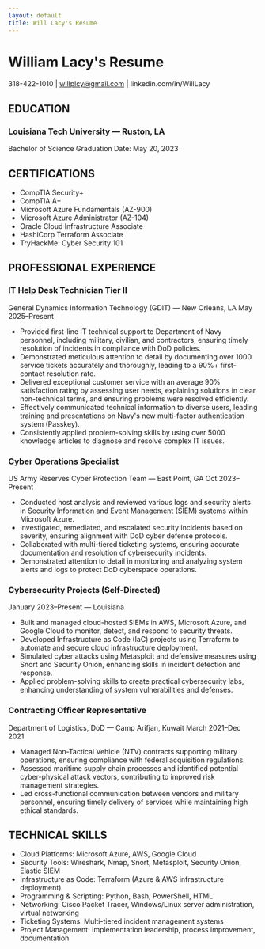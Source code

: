 ```yaml
---
layout: default
title: Will Lacy's Resume
---
```


# William Lacy's Resume
318-422-1010 | willplcy@gmail.com | linkedin.com/in/WillLacy

## EDUCATION
### Louisiana Tech University — Ruston, LA
Bachelor of Science 
Graduation Date: May 20, 2023

## CERTIFICATIONS
- CompTIA Security+
- CompTIA A+
- Microsoft Azure Fundamentals (AZ-900)
- Microsoft Azure Administrator (AZ-104)
- Oracle Cloud Infrastructure Associate
- HashiCorp Terraform Associate
- TryHackMe: Cyber Security 101

## PROFESSIONAL EXPERIENCE

### IT Help Desk Technician Tier II
General Dynamics Information Technology (GDIT) — New Orleans, LA
May 2025–Present
- Provided first-line IT technical support to Department of Navy personnel, including military, civilian, and contractors, ensuring timely resolution of incidents in compliance with DoD policies.
- Demonstrated meticulous attention to detail by documenting over 1000 service tickets accurately and thoroughly, leading to a 90%+ first-contact resolution rate.
- Delivered exceptional customer service with an average 90% satisfaction rating by assessing user needs, explaining solutions in clear non-technical terms, and ensuring problems were resolved efficiently.
- Effectively communicated technical information to diverse users, leading training and presentations on Navy's new multi-factor authentication system (Passkey).
- Consistently applied problem-solving skills by using over 5000 knowledge articles to diagnose and resolve complex IT issues.

### Cyber Operations Specialist
US Army Reserves Cyber Protection Team — East Point, GA
Oct 2023–Present
- Conducted host analysis and reviewed various logs and security alerts in Security Information and Event Management (SIEM) systems within Microsoft Azure.
- Investigated, remediated, and escalated security incidents based on severity, ensuring alignment with DoD cyber defense protocols.
- Collaborated with multi-tiered ticketing systems, ensuring accurate documentation and resolution of cybersecurity incidents.
- Demonstrated attention to detail in monitoring and analyzing system alerts and logs to protect DoD cyberspace operations.

### Cybersecurity Projects (Self-Directed)
January 2023–Present — Louisiana
- Built and managed cloud-hosted SIEMs in AWS, Microsoft Azure, and Google Cloud to monitor, detect, and respond to security threats.
- Developed Infrastructure as Code (IaC) projects using Terraform to automate and secure cloud infrastructure deployment.
- Simulated cyber attacks using Metasploit and defensive measures using Snort and Security Onion, enhancing skills in incident detection and response.
- Applied problem-solving skills to create practical cybersecurity labs, enhancing understanding of system vulnerabilities and defenses.

### Contracting Officer Representative
Department of Logistics, DoD — Camp Arifjan, Kuwait
March 2021–Dec 2021
- Managed Non-Tactical Vehicle (NTV) contracts supporting military operations, ensuring compliance with federal acquisition regulations.
- Assessed maritime supply chain processes and identified potential cyber-physical attack vectors, contributing to improved risk management strategies.
- Led cross-functional communication between vendors and military personnel, ensuring timely delivery of services while maintaining high ethical standards.

## TECHNICAL SKILLS
- Cloud Platforms: Microsoft Azure, AWS, Google Cloud
- Security Tools: Wireshark, Nmap, Snort, Metasploit, Security Onion, Elastic SIEM
- Infrastructure as Code: Terraform (Azure & AWS infrastructure deployment)
- Programming & Scripting: Python, Bash, PowerShell, HTML
- Networking: Cisco Packet Tracer, Windows/Linux server administration, virtual networking
- Ticketing Systems: Multi-tiered incident management systems
- Project Management: Implementation leadership, process improvement, documentation
